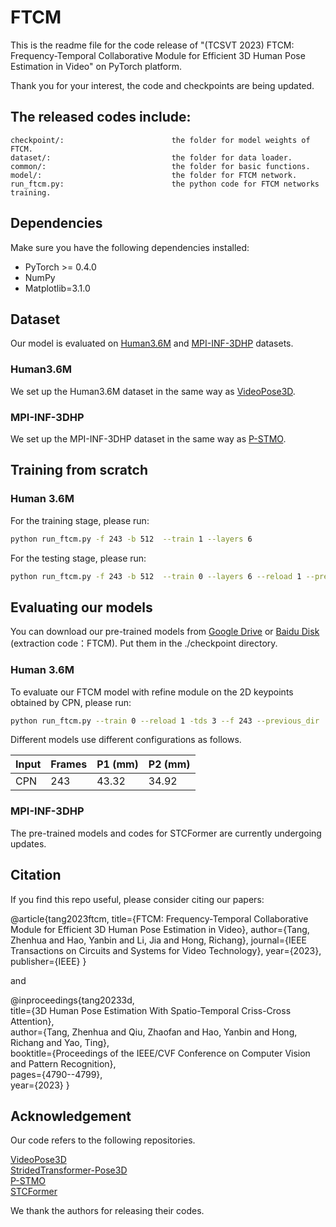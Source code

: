 # FTCM
This is the readme file for the code release of "(TCSVT 2023) FTCM: Frequency-Temporal Collaborative Module for Efficient 3D Human Pose Estimation in Video" on PyTorch platform.

Thank you for your interest, the code and checkpoints are being updated.



## The released codes include:
    checkpoint/:                        the folder for model weights of FTCM.
    dataset/:                           the folder for data loader.
    common/:                            the folder for basic functions.
    model/:                             the folder for FTCM network.
    run_ftcm.py:                        the python code for FTCM networks training.


## Dependencies
Make sure you have the following dependencies installed:
* PyTorch >= 0.4.0
* NumPy
* Matplotlib=3.1.0

## Dataset

Our model is evaluated on [Human3.6M](http://vision.imar.ro/human3.6m) and [MPI-INF-3DHP](https://vcai.mpi-inf.mpg.de/3dhp-dataset/) datasets. 

### Human3.6M
We set up the Human3.6M dataset in the same way as [VideoPose3D](https://github.com/facebookresearch/VideoPose3D/blob/master/DATASETS.md). 
### MPI-INF-3DHP
We set up the MPI-INF-3DHP dataset in the same way as [P-STMO](https://github.com/paTRICK-swk/P-STMO). 


## Training from scratch
### Human 3.6M
For the training stage, please run:
```bash
python run_ftcm.py -f 243 -b 512  --train 1 --layers 6 
```
For the testing stage, please run:
```bash
python run_ftcm.py -f 243 -b 512  --train 0 --layers 6 --reload 1 --previous_dir ./checkpoint/your_best_model.pth
```


## Evaluating our models

You can download our pre-trained models from [Google Drive](https://drive.google.com/drive/folders/1Am_SJ9cUh9xDO7tdC0sF8Pl6x4kg2TrR?usp=sharing) or [Baidu Disk](https://pan.baidu.com/s/1ga_UDRy1eK9cBDTYCALdkA) (extraction code：FTCM). Put them in the ./checkpoint directory.

### Human 3.6M

To evaluate our FTCM model with refine module on the 2D keypoints obtained by CPN, please run:

```bash
python run_ftcm.py --train 0 --reload 1 -tds 3 --f 243 --previous_dir ./checkpoint/model_243_refine/no_refine_6_4331.pth --refine --refine_reload 1 --previous_refine_name ./checkpoint/model_351_refine/refine_6_4331.pth
```

Different models use different configurations as follows.

| Input | Frames | P1 (mm) | P2 (mm) | 
| -------------| ------------- | ------------- | ------------- |
| CPN | 243  | 43.32  | 34.92  |



### MPI-INF-3DHP
The pre-trained models and codes for STCFormer are currently undergoing updates. 


## Citation

If you find this repo useful, please consider citing our papers:

@article{tang2023ftcm,
  title={FTCM: Frequency-Temporal Collaborative Module for Efficient 3D Human Pose Estimation in Video},
  author={Tang, Zhenhua and Hao, Yanbin and Li, Jia and Hong, Richang},
  journal={IEEE Transactions on Circuits and Systems for Video Technology},
  year={2023},
  publisher={IEEE}
}

and

@inproceedings{tang20233d,\
  title={3D Human Pose Estimation With Spatio-Temporal Criss-Cross Attention},\
  author={Tang, Zhenhua and Qiu, Zhaofan and Hao, Yanbin and Hong, Richang and Yao, Ting},\
  booktitle={Proceedings of the IEEE/CVF Conference on Computer Vision and Pattern Recognition},\
  pages={4790--4799},\
  year={2023}
}

## Acknowledgement
Our code refers to the following repositories.

[VideoPose3D](https://github.com/facebookresearch/VideoPose3D) \
[StridedTransformer-Pose3D](https://github.com/Vegetebird/StridedTransformer-Pose3D) \
[P-STMO](https://github.com/paTRICK-swk/P-STMO/tree/main) \
[STCFormer](https://github.com/zhenhuat/STCFormer) 

We thank the authors for releasing their codes.
